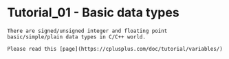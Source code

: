 #  Tutorial_01 - Basic data types

    There are signed/unsigned integer and floating point basic/simple/plain data types in C/C++ world.

    Please read this [page](https://cplusplus.com/doc/tutorial/variables/)
